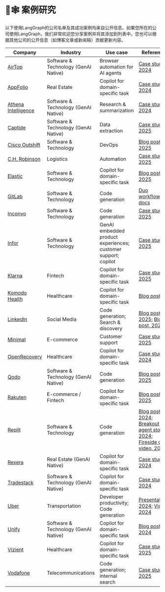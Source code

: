 # 🦜🕸️ 案例研究

以下使用LangGraph的公司名单及其成功案例均来自公开信息。如果您所在的公司使用LangGraph，我们非常欢迎您分享案例并将其添加到列表中。您也可以根据其他公司的公开信息（如博客文章或新闻稿）贡献更新内容。


| Company | Industry | Use case | Reference |
| --- | --- | --- | --- |
| [AirTop](https://www.airtop.ai/) | Software & Technology (GenAI Native) | Browser automation for AI agents | [Case study, 2024](https://blog.langchain.dev/customers-airtop/) |
| [AppFolio](https://www.appfolio.com/) | Real Estate | Copilot for domain-specific task | [Case study, 2024](https://blog.langchain.dev/customers-appfolio/) |
| [Athena Intelligence](https://www.athenaintel.com/) | Software & Technology (GenAI Native) | Research & summarization | [Case study, 2024](https://blog.langchain.dev/customers-athena-intelligence/) |
| [Captide](https://www.captide.co/) | Software & Technology (GenAI Native) | Data extraction | [Case study, 2025](https://blog.langchain.dev/how-captide-is-redefining-equity-research-with-agentic-workflows-built-on-langgraph-and-langsmith/) |
| [Cisco Outshift](https://outshift.cisco.com/) | Software & Technology | DevOps | [Blog post, 2025](https://outshift.cisco.com/blog/build-react-agent-application-for-devops-tasks-using-rest-apis) |
| [C.H. Robinson](https://www.chrobinson.com/en-us/) | Logistics | Automation | [Case study, 2025](https://blog.langchain.dev/customers-chrobinson/) |
| [Elastic](https://www.elastic.co/) | Software & Technology | Copilot for domain-specific task | [Blog post, 2025](https://www.elastic.co/blog/elastic-security-generative-ai-features) |
| [GitLab](https://about.gitlab.com/) | Software & Technology | Code generation | [Duo workflow docs](https://handbook.gitlab.com/handbook/engineering/architecture/design-documents/duo_workflow/) |
| [Inconvo](https://inconvo.ai/?ref=blog.langchain.dev) | Software & Technology | Code generation | [Case study, 2025](https://blog.langchain.dev/customers-inconvo/) |
| [Infor](https://infor.com/) | Software & Technology | GenAI embedded product experiences; customer support; copilot | [Case study, 2025](https://blog.langchain.dev/customers-infor/) |
| [Klarna](https://www.klarna.com/) | Fintech | Copilot for domain-specific task | [Case study, 2025](https://blog.langchain.dev/customers-klarna/) |
| [Komodo Health](https://www.komodohealth.com/) | Healthcare | Copilot for domain-specific task | [Blog post](https://www.komodohealth.com/perspectives/new-gen-ai-assistant-empowers-the-enterprise/) |
| [LinkedIn](https://www.linkedin.com/) | Social Media | Code generation; Search & discovery | [Blog post, 2025](https://www.linkedin.com/blog/engineering/ai/practical-text-to-sql-for-data-analytics); [Blog post, 2024](https://www.linkedin.com/blog/engineering/generative-ai/behind-the-platform-the-journey-to-create-the-linkedin-genai-application-tech-stack) |
| [Minimal](https://gominimal.ai/) | E-commerce | Customer support | [Case study, 2025](https://blog.langchain.dev/how-minimal-built-a-multi-agent-customer-support-system-with-langgraph-langsmith/) |
| [OpenRecovery](https://www.openrecovery.com/) | Healthcare | Copilot for domain-specific task | [Case study, 2024](https://blog.langchain.dev/customers-openrecovery/) |
| [Qodo](https://www.qodo.ai/) | Software & Technology (GenAI Native) | Code generation | [Blog post, 2025](https://www.qodo.ai/blog/why-we-chose-langgraph-to-build-our-coding-agent/) |
| [Rakuten](https://www.rakuten.com/) | E-commerce / Fintech | Copilot for domain-specific task | [Blog post, 2025](https://rakuten.today/blog/from-ai-hype-to-real-world-tools-rakuten-teams-up-with-langchain.html) |
| [Replit](https://replit.com/) | Software & Technology | Code generation | [Blog post, 2024](https://blog.langchain.dev/customers-replit/); [Breakout agent story, 2024](https://www.langchain.com/breakoutagents/replit); [Fireside chat video, 2024](https://www.youtube.com/watch?v=ViykMqljjxU) |
| [Rexera](https://www.rexera.com/) | Real Estate (GenAI Native) | Copilot for domain-specific task | [Case study, 2024](https://blog.langchain.dev/customers-rexera/) |
| [Tradestack](https://www.tradestack.uk/) | Software & Technology (GenAI Native) | Copilot for domain-specific task | [Case study, 2024](https://blog.langchain.dev/customers-tradestack/) |
| [Uber](https://www.uber.com/) | Transportation | Developer productivity; Code generation | [Presentation, 2024](https://dpe.org/sessions/ty-smith-adam-huda/this-year-in-ubers-ai-driven-developer-productivity-revolution/); [Video, 2024](https://www.youtube.com/watch?v=8rkA5vWUE4Y) |
| [Unify](https://www.unifygtm.com/) | Software & Technology (GenAI Native) | Copilot for domain-specific task | [Blog post, 2024](https://blog.langchain.dev/unify-launches-agents-for-account-qualification-using-langgraph-and-langsmith/) |
| [Vizient](https://www.vizientinc.com/) | Healthcare | Copilot for domain-specific task | [Case study, 2025](https://blog.langchain.dev/p/3d2cd58c-13a5-4df9-bd84-7d54ed0ed82c/) |
| [Vodafone](https://www.vodafone.com/) | Telecommunications | Code generation; internal search | [Case study, 2025](https://blog.langchain.dev/customers-vodafone/) |